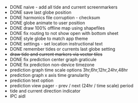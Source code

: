 * DONE naive - add all tide and current screenmarkers
* DONE save last globe position
* DONE harmonics file corruption - checksum
* DONE globe animate to user position
* DONE draw 100% offline map using shapefiles
* DONE fix routing to not show open with bottom sheet
* DONE style globe to match app theme
* DONE settings - set location instructional text
* DONE remember tides or currents last globe setting
* ~~draw tide and current markers via vector tiles~~
* DONE fix prediction center graph graticule
* DONE fix prediction non-device timezone
* prediction graph time scale options 3hr,6hr,12hr,24hr,48hr
* prediction graph x axis time granularity
* prediction text option
* prediction view pager - prev / next (24hr / time scale) period
* tide and current direction indicator
* IPC aidl